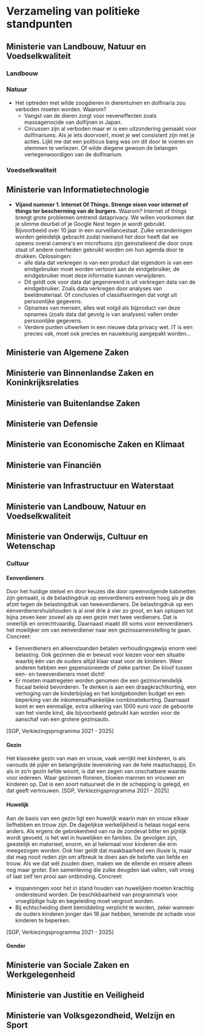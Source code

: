 # Verzameling van politieke standpunten

## Ministerie van Landbouw, Natuur en Voedselkwaliteit
### Landbouw
### Natuur
- Het optreden met wilde zoogdieren in dierentuinen en dolfinaria zou verboden moeten worden. Waarom?
    - Vangst van de dieren zorgt voor neveneffecten zoals massagenocide van dolfijnen in Japan. 
    - Circussen zijn al verboden maar er is een uitzondering gemaakt voor dolfinariums. Als je iets doorvoert, moet je wel consistent zijn met je acties. Lijkt me dat een politicus bang was om dit door te voeren en stemmen te verliezen. Of wilde diegene gewoon de belangen vertegenwoordigen van de dolfinarium.
### Voedselkwaliteit

## Ministerie van Informatietechnologie
- **Vijand nummer 1. Internet Of Things. Strenge eisen voor internet of things ter bescherming van de burgers.**
Waarom?
Internet of things brengt grote problemen omtrend dataprivacy. 
    We willen voorkomen dat je slimme deurbel of je Google Nest tegen je wordt gebruikt. Bijvoorbeeld over 10 jaar in een surveillancestaat. Zulke veranderingen worden geleidelijk gebracht zodat niemand het door heeft dat we opeens overal camera's en microfoons zijn geinstalleerd die door onze staat of andere overheden gebruikt worden om hun agenda door te drukken. 
Oplossingen:
   - alle data dat verkregen is van een product dat eigendom is van een eindgebruiker moet worden vertoont aan de eindgebruiker, de eindgebruiker moet deze informatie kunnen verwijderen. 
   - Dit geldt ook voor data dat gegenereerd is uit verkregen data van de eindgebruiker. Zoals data verkregen door analyses van beeldmateriaal. Of conclusies of classifiseringen dat volgt uit persoonlijke gegevens. 
   - Opnames van mensen, alles wat volgd als bijproduct van deze opnames (zoals data dat gevolg is van analyses)  vallen onder persoonlijke gegevens. 
   - Verdere punten uitwerken in een nieuwe data privacy wet. IT is een precies vak, moet ook precies en nauwkeurig aangepakt worden...

## Ministerie van Algemene Zaken
## Ministerie van Binnenlandse Zaken en Koninkrijksrelaties
## Ministerie van Buitenlandse Zaken
## Ministerie van Defensie
## Ministerie van Economische Zaken en Klimaat
## Ministerie van Financiën
## Ministerie van Infrastructuur en Waterstaat
## Ministerie van Landbouw, Natuur en Voedselkwaliteit
## Ministerie van Onderwijs, Cultuur en Wetenschap
### Cultuur

#### Eenverdieners
Door het huidige stelsel en door keuzes die door opeenvolgende kabinetten zijn gemaakt, is de belastingdruk op eenverdieners extreem hoog als je die afzet tegen de belastingdruk van tweeverdieners. De belastingdruk op een éénverdienershuishouden is al snel drie á vier zo groot, en kan oplopen tot bijna zeven keer zoveel als op een gezin met twee verdieners. Dat is oneerlijk en onrechtvaardig. Daarnaast maakt dit soms voor eenverdieners het moeilijker om van eenverdiener naar een gezinssamenstelling te gaan. 
Concreet:
- Eenverdieners en alleenstaanden betalen verhoudingsgewijs enorm veel belasting. Ook gezinnen die er bewust voor kiezen voor een situatie waarbij één van de ouders altijd klaar staat voor de kinderen. Weer anderen hebben een gepensioneerde of zieke partner. De kloof tussen een- en tweeverdieners moet dicht! 
- Er moeten maatregelen worden genomen die een gezinsvriendelijk fiscaal beleid bevorderen. Te denken is aan een draagkrachtkorting, een verhoging van de kinderbijslag en het kindgebonden budget en een beperking van de inkomensafhankelijke combinatiekorting. Daarnaast komt er een eenmalige, extra uitkering van 1000 euro voor de geboorte van het vierde kind, die bijvoorbeeld gebruikt kan worden voor de aanschaf van een grotere gezinsauto.

[SGP, Verkiezingsprogramma 2021 - 2025] 

#### Gezin
Het klassieke gezin van man en vrouw, vaak verrijkt met kinderen, is als vanouds dé pijler en
belangrijkste levenskring van de hele maatschappij. En als in zo’n gezin liefde woont, is dat een
zegen van onschatbare waarde voor iedereen. Waar gezinnen floreren, bloeien mannen en vrouwen
en kinderen op. Dat is een soort natuurwet die in de schepping is gelegd, en dat geeft vertrouwen.
[SGP, Verkiezingsprogramma 2021 - 2025] 


#### Huwelijk  
Aan de basis van een gezin ligt een huwelijk waarin man en vrouw elkaar liefhebben en trouw zijn.
De dagelijkse werkelijkheid is helaas nogal eens anders. Als ergens de gebrokenheid van na de
zondeval bitter en pijnlijk wordt gevoeld, is het wel in huwelijken en families. De gevolgen zijn,
geestelijk en materieel, enorm, en al helemaal voor kinderen die erin meegezogen worden. Ook
hier geldt dat maakbaarheid een illusie is, maar dat mag nooit reden zijn om afbreuk te doen aan
de belofte van liefde en trouw. Als we dat wél zouden doen, maken we de ellende en misère alleen
nog maar groter. Een samenleving die zulke deugden laat vallen, valt vroeg of laat zelf ten prooi
aan ontbinding.
Concreet:
- Inspanningen voor het in stand houden van huwelijken moeten krachtig ondersteund worden. De beschikbaarheid van programma’s voor vroegtijdige hulp en begeleiding moet vergroot worden.
- Bij echtscheiding dient bemiddeling verplicht te worden, zeker wanneer de ouders kinderen jonger dan 18 jaar hebben, teneinde de schade voor kinderen te beperken. 

[SGP, Verkiezingsprogramma 2021 - 2025]

#### Gender

## Ministerie van Sociale Zaken en Werkgelegenheid
## Ministerie van Justitie en Veiligheid
## Ministerie van Volksgezondheid, Welzijn en Sport




